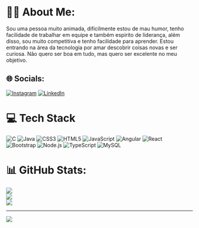 # 👩‍⚕️ About Me:
Sou uma pessoa muito animada, dificilmente estou de mau humor, tenho facilidade de trabalhar em equipe e também espirito de liderança, além disso, sou muito competitiva e tenho facilidade para aprender. Estou entrando na área da tecnologia por amar descobrir coisas novas e ser curiosa. Não quero ser boa em tudo, mas quero ser excelente no meu objetivo.


## 🌐 Socials:
[![Instagram](https://img.shields.io/badge/Instagram-%23E4405F.svg?logo=Instagram&logoColor=white)](https://instagram.com/thaisttorres) [![LinkedIn](https://img.shields.io/badge/LinkedIn-%230077B5.svg?logo=linkedin&logoColor=white)](https://linkedin.com/in/https://www.linkedin.com/in/thais-torres-16b434264/) 

# 💻 Tech Stack
![C](https://img.shields.io/badge/c-%2300599C.svg?style=for-the-badge&logo=c&logoColor=white) ![Java](https://img.shields.io/badge/Java-ED8B00?style=for-the-badge&logo=java&logoColor=white) ![CSS3](https://img.shields.io/badge/css3-%231572B6.svg?style=for-the-badge&logo=css3&logoColor=white) ![HTML5](https://img.shields.io/badge/html5-%23E34F26.svg?style=for-the-badge&logo=html5&logoColor=white) ![JavaScript](https://img.shields.io/badge/javascript-%23323330.svg?style=for-the-badge&logo=javascript&logoColor=%23F7DF1E) ![Angular](https://img.shields.io/badge/angular-%23DD0031.svg?style=for-the-badge&logo=angular&logoColor=white) ![React](https://img.shields.io/badge/react-%2320232a.svg?style=for-the-badge&logo=react&logoColor=%2361DAFB) ![Bootstrap](https://img.shields.io/badge/bootstrap-%23563D7C.svg?style=for-the-badge&logo=bootstrap&logoColor=white)	![Node.js](https://img.shields.io/badge/Node.js-43853D?style=for-the-badge&logo=node.js&logoColor=white)
![TypeScript](https://img.shields.io/badge/TypeScript-007ACC?style=for-the-badge&logo=typescript&logoColor=white) ![MySQL](	https://img.shields.io/badge/MySQL-00000F?style=for-the-badge&logo=mysql&logoColor=white)
# 📊 GitHub Stats:
![](https://github-readme-stats.vercel.app/api?username=thaisttorres&theme=yeblu&hide_border=false&include_all_commits=true&count_private=true)<br/>
![](https://github-readme-streak-stats.herokuapp.com/?user=thaisttorres&theme=yeblu&hide_border=false)<br/>
![](https://github-readme-stats.vercel.app/api/top-langs/?username=thaisttorres&theme=yeblu&hide_border=false&include_all_commits=true&count_private=true&layout=compact)

---
[![](https://visitcount.itsvg.in/api?id=thaisttorres&icon=0&color=0)](https://visitcount.itsvg.in)

<!-- Proudly created with GPRM ( https://gprm.itsvg.in ) -->

